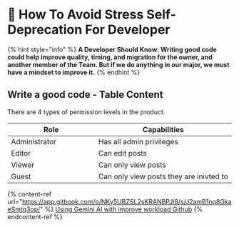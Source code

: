 # 📝 How To Avoid Stress Self-Deprecation For Developer

{% hint style="info" %}
**A Developer Should Know: Writing good code could help improve quality, timing, and migration for the owner, and another member of the Team. But if we do anything in our major, we must have a mindset to improve it.**
{% endhint %}

## Write a good code - Table Content

There are 4 types of permission levels in the product.

<table><thead><tr><th width="180">Role</th><th>Capabilities</th></tr></thead><tbody><tr><td>Administrator</td><td>Has all admin privileges</td></tr><tr><td>Editor</td><td>Can edit posts</td></tr><tr><td>Viewer</td><td>Can only view posts</td></tr><tr><td>Guest</td><td>Can only view posts they are inivted to</td></tr></tbody></table>

{% content-ref url="https://app.gitbook.com/o/NKy5UBZSL2sKRANBPJI8/s/J2amB1nq8GkaeSmtq3op/" %}
[Using Gemini AI with improve workload Github](https://app.gitbook.com/o/NKy5UBZSL2sKRANBPJI8/s/J2amB1nq8GkaeSmtq3op/)
{% endcontent-ref %}
